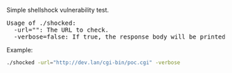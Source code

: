 Simple shellshock vulnerability test.

<pre>
Usage of ./shocked:
  -url="": The URL to check.
  -verbose=false: If true, the response body will be printed.
</pre>

Example:
```bash
./shocked -url="http://dev.lan/cgi-bin/poc.cgi" -verbose
```

